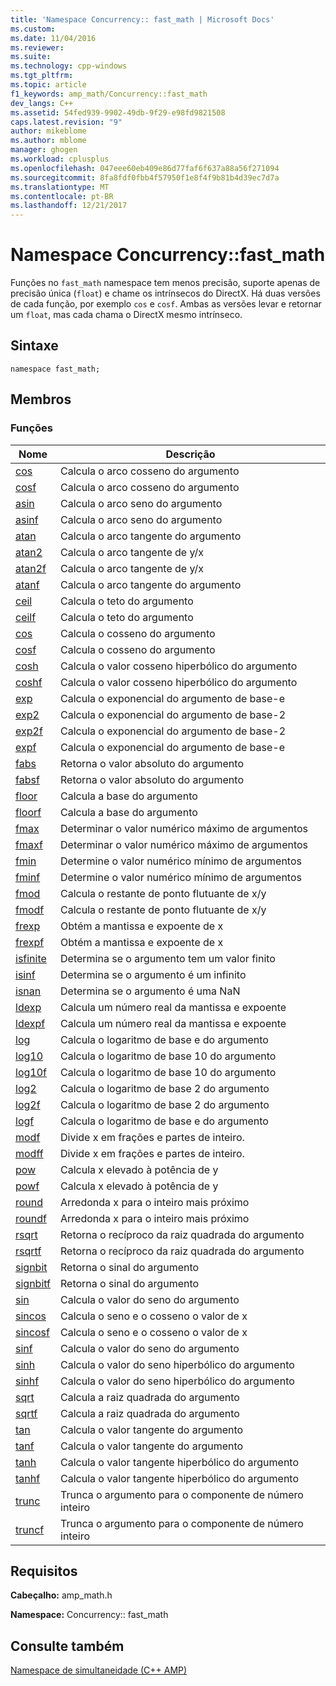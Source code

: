 ```yaml
---
title: 'Namespace Concurrency:: fast_math | Microsoft Docs'
ms.custom: 
ms.date: 11/04/2016
ms.reviewer: 
ms.suite: 
ms.technology: cpp-windows
ms.tgt_pltfrm: 
ms.topic: article
f1_keywords: amp_math/Concurrency::fast_math
dev_langs: C++
ms.assetid: 54fed939-9902-49db-9f29-e98fd9821508
caps.latest.revision: "9"
author: mikeblome
ms.author: mblome
manager: ghogen
ms.workload: cplusplus
ms.openlocfilehash: 047eee60eb409e86d77faf6f637a88a56f271094
ms.sourcegitcommit: 8fa8fdf0fbb4f57950f1e8f4f9b81b4d39ec7d7a
ms.translationtype: MT
ms.contentlocale: pt-BR
ms.lasthandoff: 12/21/2017
---
```

# <a name="concurrencyfastmath-namespace"></a>Namespace Concurrency::fast_math
Funções no `fast_math` namespace tem menos precisão, suporte apenas de precisão única (`float`) e chame os intrínsecos do DirectX. Há duas versões de cada função, por exemplo `cos` e `cosf`. Ambas as versões levar e retornar um `float`, mas cada chama o DirectX mesmo intrínseco.  
  
## <a name="syntax"></a>Sintaxe  
  
```  
namespace fast_math;  
```  
  
## <a name="members"></a>Membros  
  
### <a name="functions"></a>Funções  
  
|Nome|Descrição|  
|----------|-----------------|  
|[cos](concurrency-fast-math-namespace-functions.md#cos)|Calcula o arco cosseno do argumento|  
|[cosf](concurrency-fast-math-namespace-functions.md#cosf)|Calcula o arco cosseno do argumento|  
|[asin](concurrency-fast-math-namespace-functions.md#asin)|Calcula o arco seno do argumento|  
|[asinf](concurrency-fast-math-namespace-functions.md#asinf)|Calcula o arco seno do argumento|  
|[atan](concurrency-fast-math-namespace-functions.md#atan)|Calcula o arco tangente do argumento|  
|[atan2](concurrency-fast-math-namespace-functions.md#atan2)|Calcula o arco tangente de y/x|  
|[atan2f](concurrency-fast-math-namespace-functions.md#atan2f)|Calcula o arco tangente de y/x|  
|[atanf](concurrency-fast-math-namespace-functions.md#atanf)|Calcula o arco tangente do argumento|  
|[ceil](concurrency-fast-math-namespace-functions.md#ceil)|Calcula o teto do argumento|  
|[ceilf](concurrency-fast-math-namespace-functions.md#ceilf)|Calcula o teto do argumento|  
|[cos](concurrency-fast-math-namespace-functions.md#cos)|Calcula o cosseno do argumento|  
|[cosf](concurrency-fast-math-namespace-functions.md#cosf)|Calcula o cosseno do argumento|  
|[cosh](concurrency-fast-math-namespace-functions.md#cosh)|Calcula o valor cosseno hiperbólico do argumento|  
|[coshf](concurrency-fast-math-namespace-functions.md#coshf)|Calcula o valor cosseno hiperbólico do argumento|  
|[exp](concurrency-fast-math-namespace-functions.md#exp)|Calcula o exponencial do argumento de base-e|  
|[exp2](concurrency-fast-math-namespace-functions.md#exp2)|Calcula o exponencial do argumento de base-2|  
|[exp2f](concurrency-fast-math-namespace-functions.md#exp2f)|Calcula o exponencial do argumento de base-2|  
|[expf](concurrency-fast-math-namespace-functions.md#expf)|Calcula o exponencial do argumento de base-e|  
|[fabs](concurrency-fast-math-namespace-functions.md#fabs)|Retorna o valor absoluto do argumento|  
|[fabsf](concurrency-fast-math-namespace-functions.md#fabsf)|Retorna o valor absoluto do argumento|  
|[floor](concurrency-fast-math-namespace-functions.md#floor)|Calcula a base do argumento|  
|[floorf](concurrency-fast-math-namespace-functions.md#floorf)|Calcula a base do argumento|  
|[fmax](concurrency-fast-math-namespace-functions.md#fmax)|Determinar o valor numérico máximo de argumentos|  
|[fmaxf](concurrency-fast-math-namespace-functions.md#fmaxf)|Determinar o valor numérico máximo de argumentos|  
|[fmin](concurrency-fast-math-namespace-functions.md#fmin)|Determine o valor numérico mínimo de argumentos|  
|[fminf](concurrency-fast-math-namespace-functions.md#fminf)|Determine o valor numérico mínimo de argumentos|  
|[fmod](concurrency-fast-math-namespace-functions.md#fmod)|Calcula o restante de ponto flutuante de x/y|  
|[fmodf](concurrency-fast-math-namespace-functions.md#fmodf)|Calcula o restante de ponto flutuante de x/y|  
|[frexp](concurrency-fast-math-namespace-functions.md#frexp)|Obtém a mantissa e expoente de x|  
|[frexpf](concurrency-fast-math-namespace-functions.md#frexpf)|Obtém a mantissa e expoente de x|  
|[isfinite](concurrency-fast-math-namespace-functions.md#isfinite)|Determina se o argumento tem um valor finito|  
|[isinf](concurrency-fast-math-namespace-functions.md#isinf)|Determina se o argumento é um infinito|  
|[isnan](concurrency-fast-math-namespace-functions.md#isnan)|Determina se o argumento é uma NaN|  
|[ldexp](concurrency-fast-math-namespace-functions.md#ldexp)|Calcula um número real da mantissa e expoente|  
|[ldexpf](concurrency-fast-math-namespace-functions.md#ldexpf)|Calcula um número real da mantissa e expoente|  
|[log](concurrency-fast-math-namespace-functions.md#log)|Calcula o logaritmo de base e do argumento|  
|[log10](concurrency-fast-math-namespace-functions.md#log10)|Calcula o logaritmo de base 10 do argumento|  
|[log10f](concurrency-fast-math-namespace-functions.md#log10f)|Calcula o logaritmo de base 10 do argumento|  
|[log2](concurrency-fast-math-namespace-functions.md#log2)|Calcula o logaritmo de base 2 do argumento|  
|[log2f](concurrency-fast-math-namespace-functions.md#log2f)|Calcula o logaritmo de base 2 do argumento|  
|[logf](concurrency-fast-math-namespace-functions.md#logf)|Calcula o logaritmo de base e do argumento|  
|[modf](concurrency-fast-math-namespace-functions.md#modf)|Divide x em frações e partes de inteiro.|  
|[modff](concurrency-fast-math-namespace-functions.md#modff)|Divide x em frações e partes de inteiro.|  
|[pow](concurrency-fast-math-namespace-functions.md#pow)|Calcula x elevado à potência de y|  
|[powf](concurrency-fast-math-namespace-functions.md#powf)|Calcula x elevado à potência de y|  
|[round](concurrency-fast-math-namespace-functions.md#round)|Arredonda x para o inteiro mais próximo|  
|[roundf](concurrency-fast-math-namespace-functions.md#roundf)|Arredonda x para o inteiro mais próximo|  
|[rsqrt](concurrency-fast-math-namespace-functions.md#rsqrt)|Retorna o recíproco da raiz quadrada do argumento|  
|[rsqrtf](concurrency-fast-math-namespace-functions.md#rsqrtf)|Retorna o recíproco da raiz quadrada do argumento|  
|[signbit](concurrency-fast-math-namespace-functions.md#signbit)|Retorna o sinal do argumento|  
|[signbitf](concurrency-fast-math-namespace-functions.md#signbitf)|Retorna o sinal do argumento|  
|[sin](concurrency-fast-math-namespace-functions.md#sin)|Calcula o valor do seno do argumento|  
|[sincos](concurrency-fast-math-namespace-functions.md#sincos)|Calcula o seno e o cosseno o valor de x|  
|[sincosf](concurrency-fast-math-namespace-functions.md#sincosf)|Calcula o seno e o cosseno o valor de x|  
|[sinf](concurrency-fast-math-namespace-functions.md#sinf)|Calcula o valor do seno do argumento|  
|[sinh](concurrency-fast-math-namespace-functions.md#sinh)|Calcula o valor do seno hiperbólico do argumento|  
|[sinhf](concurrency-fast-math-namespace-functions.md#sinhf)|Calcula o valor do seno hiperbólico do argumento|  
|[sqrt](concurrency-fast-math-namespace-functions.md#sqrt)|Calcula a raiz quadrada do argumento|  
|[sqrtf](concurrency-fast-math-namespace-functions.md#sqrtf)|Calcula a raiz quadrada do argumento|  
|[tan](concurrency-fast-math-namespace-functions.md#tan)|Calcula o valor tangente do argumento|  
|[tanf](concurrency-fast-math-namespace-functions.md#tanf)|Calcula o valor tangente do argumento|  
|[tanh](concurrency-fast-math-namespace-functions.md#tanh)|Calcula o valor tangente hiperbólico do argumento|  
|[tanhf](concurrency-fast-math-namespace-functions.md#tanhf)|Calcula o valor tangente hiperbólico do argumento|  
|[trunc](concurrency-fast-math-namespace-functions.md#trunc)|Trunca o argumento para o componente de número inteiro|  
|[truncf](concurrency-fast-math-namespace-functions.md#truncf)|Trunca o argumento para o componente de número inteiro|  

## <a name="requirements"></a>Requisitos  
 **Cabeçalho:** amp_math.h  
  
 **Namespace:** Concurrency:: fast_math  
  
## <a name="see-also"></a>Consulte também  
 [Namespace de simultaneidade (C++ AMP)](concurrency-namespace-cpp-amp.md)
